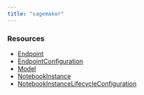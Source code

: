 ```yaml
---
title: "sagemaker"
---
```


<!-- WARNING: this file was generated by the Pulumi Terraform Bridge (tfgen) Tool. -->
<!-- Do not edit by hand unless you're certain you know what you are doing! -->

<style>
  table td p { margin-top: 0; margin-bottom: 0; }
</style>

<h3>Resources</h3>
<ul class="api">
    <li><a href="endpoint"><span class="symbol resource"></span>Endpoint</a></li>
    <li><a href="endpointconfiguration"><span class="symbol resource"></span>EndpointConfiguration</a></li>
    <li><a href="model"><span class="symbol resource"></span>Model</a></li>
    <li><a href="notebookinstance"><span class="symbol resource"></span>NotebookInstance</a></li>
    <li><a href="notebookinstancelifecycleconfiguration"><span class="symbol resource"></span>NotebookInstanceLifecycleConfiguration</a></li>
</ul>

